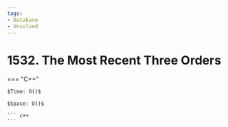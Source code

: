 ```yaml
---
tags:
- Database
- Unsolved
---
```



# 1532. The Most Recent Three Orders

=== "C++"

    $Time: O()$

    $Space: O()$

    ``` c++
    ```